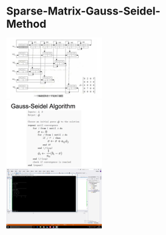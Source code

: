 # Sparse-Matrix-Gauss-Seidel-Method
<img src="https://github.com/BestOreo/Pic-for-README.md/blob/master/matrix/1.png" width="50%" height="50%" />
<img src="https://github.com/BestOreo/Pic-for-README.md/blob/master/matrix/2.png" width="50%" height="50%" />
<img src="https://github.com/BestOreo/Pic-for-README.md/blob/master/matrix/matrix.png" width="50%" height="50%" />
